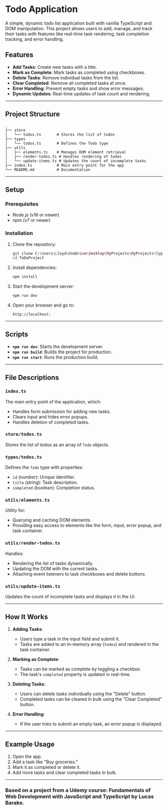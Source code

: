 
# Todo Application

A simple, dynamic todo list application built with vanilla TypeScript and DOM manipulation. This project allows users to add, manage, and track their tasks with features like real-time task rendering, task completion tracking, and error handling.

## Features

- **Add Tasks**: Create new tasks with a title.
- **Mark as Complete**: Mark tasks as completed using checkboxes.
- **Delete Tasks**: Remove individual tasks from the list.
- **Clear Completed**: Remove all completed tasks at once.
- **Error Handling**: Prevent empty tasks and show error messages.
- **Dynamic Updates**: Real-time updates of task count and rendering.

---

## Project Structure

```plaintext
.
├── store
│   └── todos.ts       # Stores the list of todos
├── types
│   └── todos.ts       # Defines the Todo type
├── utils
│   ├── elements.ts    # Manages DOM element retrieval
│   ├── render-todos.ts # Handles rendering of todos
│   └── update-items.ts # Updates the count of incomplete tasks
├── index.ts           # Main entry point for the app
└── README.md          # Documentation
```

---

## Setup

### Prerequisites
- Node.js (v16 or newer)
- npm (v7 or newer)

### Installation

1. Clone the repository:
   ```bash
   git clone C:\Users\Lloyd\OneDrive\Desktop\MyProjects\MyProjects\TypeScript\MiniProject.git
   cd ToDoProject
   ```

2. Install dependencies:
   ```bash
   npm install
   ```

3. Start the development server:
   ```bash
   npm run dev
   ```

4. Open your browser and go to:
   ```
   http://localhost:
   ```

---

## Scripts

- **`npm run dev`**: Starts the development server.
- **`npm run build`**: Builds the project for production.
- **`npm run start`**: Runs the production build.

---

## File Descriptions

### `index.ts`
The main entry point of the application, which:
- Handles form submission for adding new tasks.
- Clears input and hides error popups.
- Handles deletion of completed tasks.

### `store/todos.ts`
Stores the list of todos as an array of `Todo` objects.

### `types/todos.ts`
Defines the `Todo` type with properties:
- `id` (number): Unique identifier.
- `title` (string): Task description.
- `completed` (boolean): Completion status.

### `utils/elements.ts`
Utility for:
- Querying and caching DOM elements.
- Providing easy access to elements like the form, input, error popup, and task container.

### `utils/render-todos.ts`
Handles:
- Rendering the list of tasks dynamically.
- Updating the DOM with the current tasks.
- Attaching event listeners to task checkboxes and delete buttons.

### `utils/update-items.ts`
Updates the count of incomplete tasks and displays it in the UI.

---

## How It Works

1. **Adding Tasks**:
   - Users type a task in the input field and submit it.
   - Tasks are added to an in-memory array (`todos`) and rendered in the task container.

2. **Marking as Complete**:
   - Tasks can be marked as complete by toggling a checkbox.
   - The task's `completed` property is updated in real-time.

3. **Deleting Tasks**:
   - Users can delete tasks individually using the "Delete" button.
   - Completed tasks can be cleared in bulk using the "Clear Completed" button.

4. **Error Handling**:
   - If the user tries to submit an empty task, an error popup is displayed.

---

## Example Usage

1. Open the app.
2. Add a task like "Buy groceries."
3. Mark it as completed or delete it.
4. Add more tasks and clear completed tasks in bulk.

---


### Based on a project from a Udemy course: Fundamentals of Web Development with JavaScript and TypeScript by Lucas Barake.
